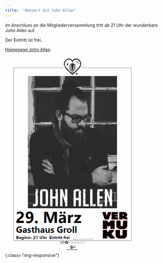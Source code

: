 ```yaml
---
title:  "Konzert mit John Allen"
---
```


im Anschluss an die Mitgliederversammlung tritt ab 21 Uhr der wunderbare John Allen auf.

Der Eintritt ist frei.

[Homepage John Allen](https://www.john-allen.de/)

![Plakat](/assets/misc/2019-03-plakat-john-allen.png){:class="img-responsive"}